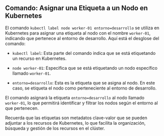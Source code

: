 ## Comando: Asignar una Etiqueta a un Nodo en Kubernetes

El comando `kubectl label node worker-01 entorno=desarrollo` se utiliza en Kubernetes para asignar una etiqueta al nodo con el nombre `worker-01`, indicando que pertenece al entorno de desarrollo. Aquí está el desglose del comando:

- `kubectl label`: Esta parte del comando indica que se está etiquetando un recurso en Kubernetes.

- `node worker-01`: Especifica que se está etiquetando un nodo específico llamado `worker-01`.

- `entorno=desarrollo`: Esta es la etiqueta que se asigna al nodo. En este caso, se etiqueta el nodo como perteneciente al entorno de desarrollo.

El comando asignará la etiqueta `entorno=desarrollo` al nodo llamado `worker-01`, lo que permitirá identificar y filtrar los nodos según el entorno al que pertenecen.

Recuerda que las etiquetas son metadatos clave-valor que se pueden adjuntar a los recursos de Kubernetes, lo que facilita la organización, búsqueda y gestión de los recursos en el clúster.
